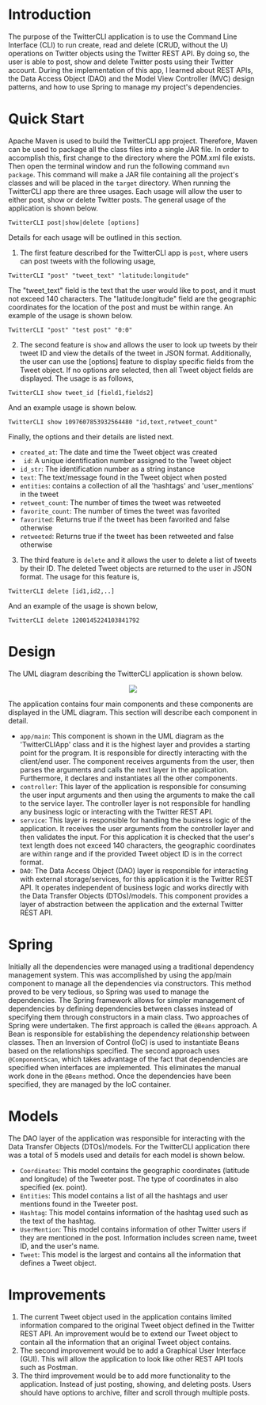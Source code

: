 # Introduction

The purpose of the TwitterCLI application is to use the Command Line Interface (CLI) to run create, read and delete (CRUD, without the U) operations on Twitter objects using the Twitter REST API. By doing so, the user is able to post, show and delete Twitter posts using their Twitter account. During the implementation of this app, I learned about REST APIs, the Data Access Object (DAO) and the Model View Controller (MVC) design patterns, and how to use Spring to manage my project's dependencies.

# Quick Start

Apache Maven is used to build the TwitterCLI app project. Therefore, Maven can be used to package all the class files into a single JAR file. In order to accomplish this, first change to the directory where the POM.xml file exists. Then open the terminal window and run the following command `mvn package`. This command will make a JAR file containing all the project's classes and will be placed in the `target` directory. 
When running the TwitterCLI app there are three usages. Each usage will allow the user to either post, show or delete Twitter posts. The general usage of the application is shown below.

`TwitterCLI post|show|delete [options]`

Details for each usage will be outlined in this section.

1) The first feature described for the TwitterCLI app is `post`, where users can post tweets with the following usage,

`TwitterCLI "post" "tweet_text" "latitude:longitude"`

The "tweet_text" field is the text that the user would like to post, and it must not exceed 140 characters. The "latitude:longitude" field are the geographic coordinates for the location of the post and must be within range. An example of the usage is shown below.

`TwitterCLI "post" "test post" "0:0"`

2) The second feature is `show` and allows the user to look up tweets by their tweet ID and view the details of the tweet in JSON format. Additionally, the user can use the [options] feature to display specific fields from the Tweet object. If no options are selected, then all Tweet object fields are displayed. The usage is as follows,

`TwitterCLI show tweet_id [field1,fields2]`

And an example usage is shown below.

`TwitterCLI show 1097607853932564480 "id,text,retweet_count"`

Finally, the options and their details are listed next.

- `created_at`: The date and time the Tweet object was created
- ` id`: A unique identification number assigned to the Tweet object
- `id_str`: The identification number as a string instance
- `text`: The text/message found in the Tweet object when posted
- `entities`: contains a collection of all the 'hashtags' and 'user_mentions' in the tweet
- `retweet_count`: The number of times the tweet was retweeted
- `favorite_count`: The number of times the tweet was favorited
- `favorited`: Returns true if the tweet has been favorited and false otherwise
- `retweeted`: Returns true if the tweet has been retweeted and false otherwise
 
3) The third feature is `delete` and it allows the user to delete a list of tweets by their ID. The deleted Tweet objects are returned to the user in JSON format. The usage for this feature is,

`TwitterCLI delete [id1,id2,..]`

And an example of the usage is shown below,

`TwitterCLI delete 1200145224103841792`

# Design

The UML diagram describing the TwitterCLI application is shown below.

<p align="center">
<img src="https://github.com/jarviscanada/jarvis_data_eng_JudeFurtal/blob/feature/twitterREADME/core_java/twitter/UML.png">
</p>

The application contains four main components and these components are displayed in the UML diagram. This section will describe each component in detail.

- `app/main`: This component is shown in the UML diagram as the 'TwitterCLIApp' class and it is the highest layer and provides a starting point for the program. It is responsible for directly interacting with the client/end user. The component receives arguments from the user, then parses the arguments and calls the next layer in the application. Furthermore, it declares and instantiates all the other components.
- `controller`: This layer of the application is responsible for consuming the user input arguments and then using the arguments to make the call to the service layer. The controller layer is not responsible for handling any business logic or interacting with the Twitter REST API. 
- `service`: This layer is responsible for handling the business logic of the application. It receives the user arguments from the controller layer and then validates the input. For this application it is checked that the user's text length does not exceed 140 characters, the geographic coordinates are within range and if the provided Tweet object ID is in the correct format.
- `DAO`: The Data Access Object (DAO) layer is responsible for interacting with external storage/services, for this application it is the Twitter REST API. It operates independent of business logic and works directly with the Data Transfer Objects (DTOs)/models. This component provides a layer of abstraction between the application and the external Twitter REST API.

# Spring

Initially all the dependencies were managed using a traditional dependency management system. This was accomplished by using the app/main component to manage all the dependencies via constructors. This method proved to be very tedious, so Spring was used to manage the dependencies. The Spring framework allows for simpler management of dependencies by defining dependencies between classes instead of specifying them through constructors in a main class. Two approaches of Spring were undertaken. The first approach is called the `@Beans` approach. A Bean is responsible for establishing the dependency relationship between classes. Then an Inversion of Control (IoC) is used to instantiate Beans based on the relationships specified. The second approach uses `@ComponentScan`, which takes advantage of the fact that dependencies are specified when interfaces are implemented. This eliminates the manual work done in the `@Beans` method. Once the dependencies have been specified, they are managed by the IoC container.      

# Models

The DAO layer of the application was responsible for interacting with the Data Transfer Objects (DTOs)/models. For the TwitterCLI application there was a total of 5 models used and details for each model is shown below.

- `Coordinates`: This model contains the geographic coordinates (latitude and longitude) of the Tweeter post. The type of coordinates in also specified (ex. point).
- `Entities`: This model contains a list of all the hashtags and user mentions found in the Tweeter post.
- `Hashtag`: This model contains information of the hashtag used such as the text of the hashtag.
- `UserMention`: This model contains information of other Twitter users if they are mentioned in the post. Information includes screen name, tweet ID, and the user's name.
- `Tweet`: This model is the largest and contains all the information that defines a Tweet object.

# Improvements

1) The current Tweet object used in the application contains limited information compared to the original Tweet object defined in the Twitter REST API. An improvement would be to extend our Tweet object to contain all the information that an original Tweet object contains.
2) The second improvement would be to add a Graphical User Interface (GUI). This will allow the application to look like other REST API tools such as Postman.
3) The third improvement would be to add more functionality to the application. Instead of just posting, showing, and deleting posts. Users should have options to archive, filter and scroll through multiple posts.
